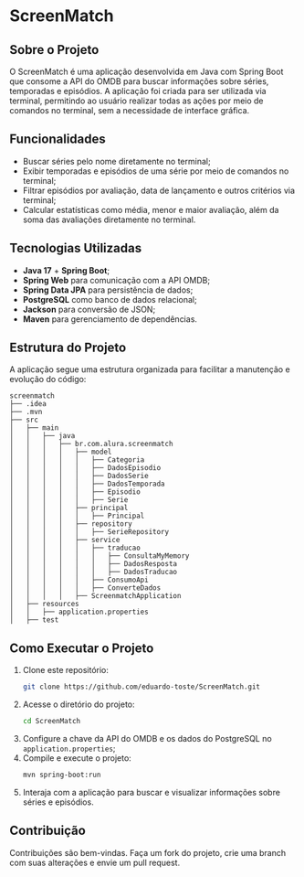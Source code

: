 # ScreenMatch

## Sobre o Projeto
O ScreenMatch é uma aplicação desenvolvida em Java com Spring Boot que consome a API do OMDB para buscar informações sobre séries, temporadas e episódios. A aplicação foi criada para ser utilizada via terminal, permitindo ao usuário realizar todas as ações por meio de comandos no terminal, sem a necessidade de interface gráfica.

## Funcionalidades
- Buscar séries pelo nome diretamente no terminal;
- Exibir temporadas e episódios de uma série por meio de comandos no terminal;
- Filtrar episódios por avaliação, data de lançamento e outros critérios via terminal;
- Calcular estatísticas como média, menor e maior avaliação, além da soma das avaliações diretamente no terminal.

## Tecnologias Utilizadas
- **Java 17** + **Spring Boot**;
- **Spring Web** para comunicação com a API OMDB;
- **Spring Data JPA** para persistência de dados;
- **PostgreSQL** como banco de dados relacional;
- **Jackson** para conversão de JSON;
- **Maven** para gerenciamento de dependências.

## Estrutura do Projeto
A aplicação segue uma estrutura organizada para facilitar a manutenção e evolução do código:

```
screenmatch
├── .idea
├── .mvn
├── src
│   ├── main
│   │   ├── java
│   │   │   ├── br.com.alura.screenmatch
│   │   │   │   ├── model
│   │   │   │   │   ├── Categoria
│   │   │   │   │   ├── DadosEpisodio
│   │   │   │   │   ├── DadosSerie
│   │   │   │   │   ├── DadosTemporada
│   │   │   │   │   ├── Episodio
│   │   │   │   │   ├── Serie
│   │   │   │   ├── principal
│   │   │   │   │   ├── Principal
│   │   │   │   ├── repository
│   │   │   │   │   ├── SerieRepository
│   │   │   │   ├── service
│   │   │   │   │   ├── traducao
│   │   │   │   │   │   ├── ConsultaMyMemory
│   │   │   │   │   │   ├── DadosResposta
│   │   │   │   │   │   ├── DadosTraducao
│   │   │   │   │   ├── ConsumoApi
│   │   │   │   │   ├── ConverteDados
│   │   │   │   ├── ScreenmatchApplication
│   ├── resources
│   │   ├── application.properties
│   ├── test
```

## Como Executar o Projeto
1. Clone este repositório:
   ```bash
   git clone https://github.com/eduardo-toste/ScreenMatch.git
   ```
2. Acesse o diretório do projeto:
   ```bash
   cd ScreenMatch
   ```
3. Configure a chave da API do OMDB e os dados do PostgreSQL no `application.properties`;
4. Compile e execute o projeto:
   ```bash
   mvn spring-boot:run
   ```
5. Interaja com a aplicação para buscar e visualizar informações sobre séries e episódios.

## Contribuição
Contribuições são bem-vindas. Faça um fork do projeto, crie uma branch com suas alterações e envie um pull request.

